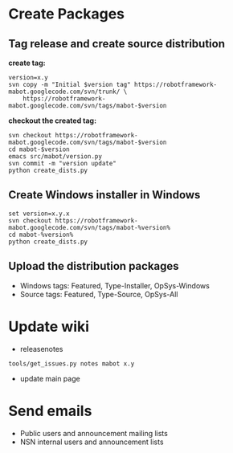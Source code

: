 # Create Packages #

## Tag release and create source distribution ##

**create tag:**
```
version=x.y
svn copy -m "Initial $version tag" https://robotframework-mabot.googlecode.com/svn/trunk/ \
    https://robotframework-mabot.googlecode.com/svn/tags/mabot-$version
```
**checkout the created tag:**
```
svn checkout https://robotframework-mabot.googlecode.com/svn/tags/mabot-$version
cd mabot-$version
emacs src/mabot/version.py
svn commit -m "version update"
python create_dists.py
```

## Create Windows installer in Windows ##
```
set version=x.y.x
svn checkout https://robotframework-mabot.googlecode.com/svn/tags/mabot-%version%
cd mabot-%version%
python create_dists.py
```

## Upload the distribution packages ##

  * Windows tags: Featured, Type-Installer, OpSys-Windows
  * Source tags: Featured, Type-Source, OpSys-All

# Update wiki #

  * releasenotes
```
tools/get_issues.py notes mabot x.y
```
  * update main page

# Send emails #

  * Public users and announcement mailing lists
  * NSN internal users and announcement lists